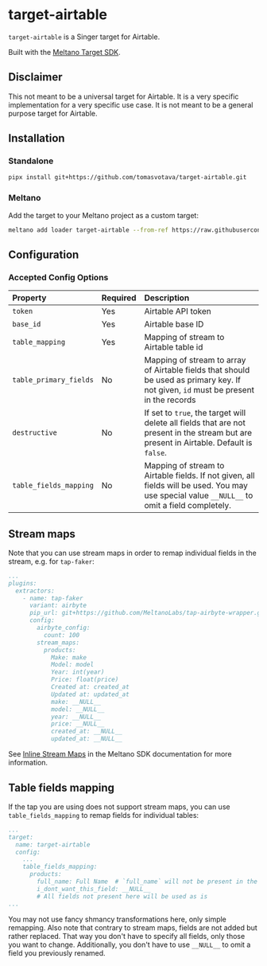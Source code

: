 # target-airtable

`target-airtable` is a Singer target for Airtable.

Built with the [Meltano Target SDK](https://sdk.meltano.com).

## Disclaimer

This not meant to be a universal target for Airtable. It is a very specific implementation for a very
specific use case. It is not meant to be a general purpose target for Airtable.

## Installation

### Standalone

```bash
pipx install git+https://github.com/tomasvotava/target-airtable.git
```

### Meltano

Add the target to your Meltano project as a custom target:

```bash
meltano add loader target-airtable --from-ref https://raw.githubusercontent.com/tomasvotava/target-airtable/master/target-airtable.yml
```

## Configuration

### Accepted Config Options

| Property | Required | Description |
|:---|:---|:---|
| `token` | Yes | Airtable API token |
| `base_id` | Yes | Airtable base ID |
| `table_mapping` | Yes | Mapping of stream to Airtable table id |
| `table_primary_fields` | No | Mapping of stream to array of Airtable fields that should be used as primary key. If not given, `id` must be present in the records |
| `destructive` | No | If set to `true`, the target will delete all fields that are not present in the stream but are present in Airtable. Default is `false`. |
| `table_fields_mapping` | No | Mapping of stream to Airtable fields. If not given, all fields will be used. You may use special value `__NULL__` to omit a field completely. |

## Stream maps

Note that you can use stream maps in order to remap individual fields in the stream, e.g. for `tap-faker`:

```yaml
...
plugins:
  extractors:
    - name: tap-faker
      variant: airbyte
      pip_url: git+https://github.com/MeltanoLabs/tap-airbyte-wrapper.git
      config:
        airbyte_config:
          count: 100
        stream_maps:
          products:
            Make: make
            Model: model
            Year: int(year)
            Price: float(price)
            Created at: created_at
            Updated at: updated_at
            make: __NULL__
            model: __NULL__
            year: __NULL__
            price: __NULL__
            created_at: __NULL__
            updated_at: __NULL__
```

See [Inline Stream Maps](https://sdk.meltano.com/en/latest/stream_maps.html) in the Meltano SDK documentation for more information.

## Table fields mapping

If the tap you are using does not support stream maps, you can use `table_fields_mapping` to remap fields for individual tables:

```yaml
...
target:
  name: target-airtable
  config:
    ...
    table_fields_mapping:
      products:
        full_name: Full Name  # `full_name` will not be present in the Airtable, only `Full Name`
        i_dont_want_this_field: __NULL__
        # All fields not present here will be used as is
...
```

You may not use fancy shmancy transformations here, only simple remapping. Also note that contrary to stream maps,
fields are not added but rather replaced. That way you don't have to specify all fields, only those you want to change.
Additionally, you don't have to use `__NULL__` to omit a field you previously renamed.
